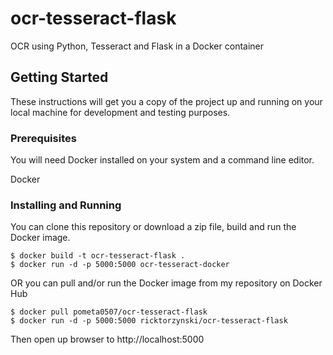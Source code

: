 # ocr-tesseract-flask
OCR using Python, Tesseract and Flask in a Docker container

## Getting Started
These instructions will get you a copy of the project up and running on your local machine for development and testing purposes.

### Prerequisites
You will need Docker installed on your system and a command line editor.

  Docker

### Installing and Running
You can clone this repository or download a zip file, build and run the Docker image.

```
$ docker build -t ocr-tesseract-flask .
$ docker run -d -p 5000:5000 ocr-tesseract-docker
```
OR you can pull and/or run the Docker image from my repository on Docker Hub

```
$ docker pull pometa0507/ocr-tesseract-flask
$ docker run -d -p 5000:5000 ricktorzynski/ocr-tesseract-flask
```

Then open up browser to http://localhost:5000
